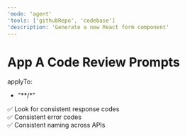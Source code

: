 ```yaml
---
'mode: 'agent'
'tools: ['githubRepo', 'codebase']
'description: 'Generate a new React form component'
---
```


# App A Code Review Prompts

applyTo:
  - "**/*"

✅ Look for consistent response codes  
✅ Consistent error codes  
✅ Consistent naming across APIs
